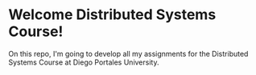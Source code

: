 # Welcome Distributed Systems Course!
On this repo, I'm going to develop all my assignments for the Distributed Systems Course at Diego Portales University. 